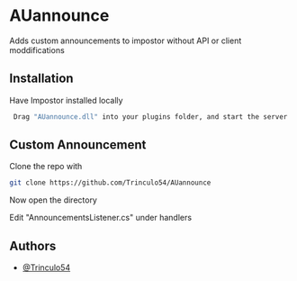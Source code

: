 
# AUannounce

Adds custom announcements to impostor without API or client moddifications


## Installation 

Have Impostor installed locally

```bash 
 Drag "AUannounce.dll" into your plugins folder, and start the server
```
    
## Custom Announcement

Clone the repo with

```bash
git clone https://github.com/Trinculo54/AUannounce
```

Now open the directory

Edit "AnnouncementsListener.cs" under handlers



  
## Authors

- [@Trinculo54](https://www.github.com/Trinculo54)

  
